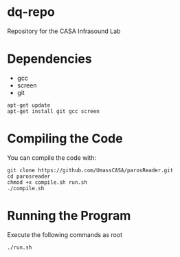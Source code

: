 # dq-repo
Repository for the CASA Infrasound Lab

# Dependencies
* gcc
* screen
* git

```
apt-get update
apt-get install git gcc screen
```

# Compiling the Code
You can compile the code with:
```
git clone https://github.com/UmassCASA/parosReader.git
cd parosreader
chmod +x compile.sh run.sh
./compile.sh
```
# Running the Program
Execute the following commands as root
```
./run.sh
```
